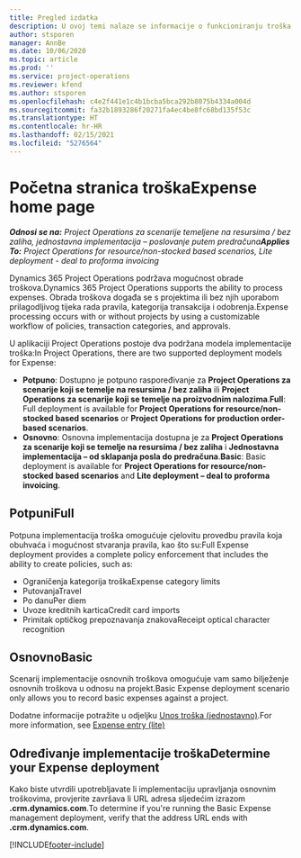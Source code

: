 ```yaml
---
title: Pregled izdatka
description: U ovoj temi nalaze se informacije o funkcioniranju troška u aplikaciji Project Operations.
author: stsporen
manager: AnnBe
ms.date: 10/06/2020
ms.topic: article
ms.prod: ''
ms.service: project-operations
ms.reviewer: kfend
ms.author: stsporen
ms.openlocfilehash: c4e2f441e1c4b1bcba5bca292b8075b4334a004d
ms.sourcegitcommit: fa32b1893286f20271fa4ec4be8fc68bd135f53c
ms.translationtype: HT
ms.contentlocale: hr-HR
ms.lasthandoff: 02/15/2021
ms.locfileid: "5276564"
---
```

# <a name="expense-home-page"></a><span data-ttu-id="10362-103">Početna stranica troška</span><span class="sxs-lookup"><span data-stu-id="10362-103">Expense home page</span></span>

<span data-ttu-id="10362-104">_**Odnosi se na:** Project Operations za scenarije temeljene na resursima / bez zaliha, jednostavna implementacija – poslovanje putem predračuna_</span><span class="sxs-lookup"><span data-stu-id="10362-104">_**Applies To:** Project Operations for resource/non-stocked based scenarios, Lite deployment - deal to proforma invoicing_</span></span>


<span data-ttu-id="10362-105">Dynamics 365 Project Operations podržava mogućnost obrade troškova.</span><span class="sxs-lookup"><span data-stu-id="10362-105">Dynamics 365 Project Operations supports the ability to process expenses.</span></span> <span data-ttu-id="10362-106">Obrada troškova događa se s projektima ili bez njih uporabom prilagodljivog tijeka rada pravila, kategorija transakcija i odobrenja.</span><span class="sxs-lookup"><span data-stu-id="10362-106">Expense processing occurs with or without projects by using a customizable workflow of policies, transaction categories, and approvals.</span></span>

<span data-ttu-id="10362-107">U aplikaciji Project Operations postoje dva podržana modela implementacije troška:</span><span class="sxs-lookup"><span data-stu-id="10362-107">In Project Operations, there are two supported deployment models for Expense:</span></span> 

- <span data-ttu-id="10362-108">**Potpuno**: Dostupno je potpuno raspoređivanje za **Project Operations za scenarije koji se temelje na resursima / bez zaliha** ili **Project Operations za scenarije koji se temelje na proizvodnim nalozima**.</span><span class="sxs-lookup"><span data-stu-id="10362-108">**Full**: Full deployment is available for **Project Operations for resource/non-stocked based scenarios** or **Project Operations for production order-based scenarios**.</span></span>
- <span data-ttu-id="10362-109">**Osnovno**: Osnovna implementacija dostupna je za **Project Operations za scenarije koji se temelje na resursima / bez zaliha** i **Jednostavna implementacija – od sklapanja posla do predračuna**.</span><span class="sxs-lookup"><span data-stu-id="10362-109">**Basic**: Basic deployment is available for **Project Operations for resource/non-stocked based scenarios** and **Lite deployment – deal to proforma invoicing**.</span></span>

## <a name="full"></a><span data-ttu-id="10362-110">Potpuni</span><span class="sxs-lookup"><span data-stu-id="10362-110">Full</span></span> 
<span data-ttu-id="10362-111">Potpuna implementacija troška omogućuje cjelovitu provedbu pravila koja obuhvaća i mogućnost stvaranja pravila, kao što su:</span><span class="sxs-lookup"><span data-stu-id="10362-111">Full Expense deployment provides a complete policy enforcement that includes the ability to create policies, such as:</span></span>

  - <span data-ttu-id="10362-112">Ograničenja kategorija troška</span><span class="sxs-lookup"><span data-stu-id="10362-112">Expense category limits</span></span>
  - <span data-ttu-id="10362-113">Putovanja</span><span class="sxs-lookup"><span data-stu-id="10362-113">Travel</span></span>
  - <span data-ttu-id="10362-114">Po danu</span><span class="sxs-lookup"><span data-stu-id="10362-114">Per diem</span></span>
  - <span data-ttu-id="10362-115">Uvoze kreditnih kartica</span><span class="sxs-lookup"><span data-stu-id="10362-115">Credit card imports</span></span>
  - <span data-ttu-id="10362-116">Primitak optičkog prepoznavanja znakova</span><span class="sxs-lookup"><span data-stu-id="10362-116">Receipt optical character recognition</span></span>

## <a name="basic"></a><span data-ttu-id="10362-117">Osnovno</span><span class="sxs-lookup"><span data-stu-id="10362-117">Basic</span></span> 
<span data-ttu-id="10362-118">Scenarij implementacije osnovnih troškova omogućuje vam samo bilježenje osnovnih troškova u odnosu na projekt.</span><span class="sxs-lookup"><span data-stu-id="10362-118">Basic Expense deployment scenario only allows you to record basic expenses against a project.</span></span> 

<span data-ttu-id="10362-119">Dodatne informacije potražite u odjeljku [Unos troška (jednostavno)](basic-expense.md).</span><span class="sxs-lookup"><span data-stu-id="10362-119">For more information, see [Expense entry (lite)](basic-expense.md)</span></span>

## <a name="determine-your-expense-deployment"></a><span data-ttu-id="10362-120">Određivanje implementacije troška</span><span class="sxs-lookup"><span data-stu-id="10362-120">Determine your Expense deployment</span></span>
<span data-ttu-id="10362-121">Kako biste utvrdili upotrebljavate li implementaciju upravljanja osnovnim troškovima, provjerite završava li URL adresa sljedećim izrazom **.crm.dynamics.com**.</span><span class="sxs-lookup"><span data-stu-id="10362-121">To determine if you're running the Basic Expense management deployment, verify that the address URL ends with **.crm.dynamics.com**.</span></span> 


[!INCLUDE[footer-include](../includes/footer-banner.md)]